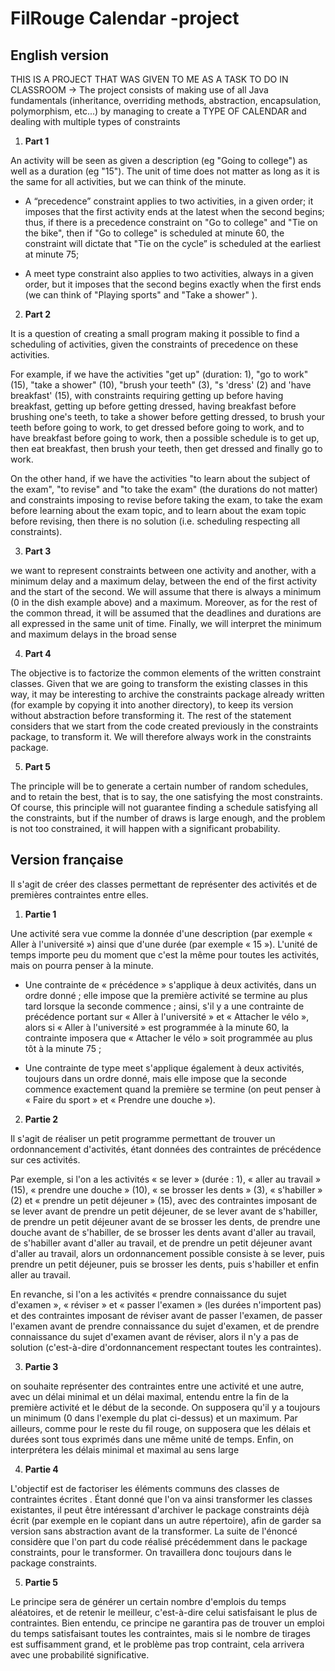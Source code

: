 # FilRouge Calendar -project

## English version
 THIS IS A PROJECT THAT WAS GIVEN TO ME AS A TASK TO DO IN CLASSROOM
 -> The project consists of making use of all Java fundamentals (inheritance, overriding methods, abstraction, encapsulation, polymorphism, etc...)
 by managing to create a TYPE OF CALENDAR and dealing with multiple types of constraints
 
 
1. **Part 1**

An activity will be seen as given a description (eg "Going to college") as well as a duration (eg "15"). The unit of time does not matter as long as it is the same for all activities, but we can think of the minute.

 + A “precedence” constraint applies to two activities, in a given order; it imposes that the first activity ends at the latest when the second begins; thus, if there is a precedence constraint on "Go to college" and "Tie on the bike", then if "Go to college" is scheduled at minute 60, the constraint will dictate that "Tie on the cycle” is scheduled at the earliest at minute 75;

 + A meet type constraint also applies to two activities, always in a given order, but it imposes that the second begins exactly when the first ends (we can think of "Playing sports" and "Take a shower" ).

2. **Part 2**

It is a question of creating a small program making it possible to find a scheduling of activities, given the constraints of precedence on these activities.

For example, if we have the activities "get up" (duration: 1), "go to work" (15), "take a shower" (10), "brush your teeth" (3), "s 'dress' (2) and 'have breakfast' (15), with constraints requiring getting up before having breakfast, getting up before getting dressed, having breakfast before brushing one's teeth, to take a shower before getting dressed, to brush your teeth before going to work, to get dressed before going to work, and to have breakfast before going to work, then a possible schedule is to get up, then eat breakfast, then brush your teeth, then get dressed and finally go to work.

On the other hand, if we have the activities "to learn about the subject of the exam", "to revise" and "to take the exam" (the durations do not matter) and constraints imposing to revise before taking the exam, to take the exam before learning about the exam topic, and to learn about the exam topic before revising, then there is no solution (i.e. scheduling respecting all constraints).

3. **Part 3**

we want to represent constraints between one activity and another, with a minimum delay and a maximum delay, between the end of the first activity and the start of the second. We will assume that there is always a minimum (0 in the dish example above) and a maximum. Moreover, as for the rest of the common thread, it will be assumed that the deadlines and durations are all expressed in the same unit of time. Finally, we will interpret the minimum and maximum delays in the broad sense

4. **Part 4**

The objective is to factorize the common elements of the written constraint classes. Given that we are going to transform the existing classes in this way, it may be interesting to archive the constraints package already written (for example by copying it into another directory), to keep its version without abstraction before transforming it. The rest of the statement considers that we start from the code created previously in the constraints package, to transform it. We will therefore always work in the constraints package.

5. **Part 5**

The principle will be to generate a certain number of random schedules, and to retain the best, that is to say, the one satisfying the most constraints. Of course, this principle will not guarantee finding a schedule satisfying all the constraints, but if the number of draws is large enough, and the problem is not too constrained, it will happen with a significant probability.
 
 
 
 
 
## Version française
 
 
 
 Il s'agit de créer des classes permettant de représenter des activités et de premières contraintes entre elles.


1. **Partie 1**

Une activité sera vue comme la donnée d'une description (par exemple « Aller à l'université ») ainsi que d'une durée (par exemple « 15 »). L'unité de temps importe peu du moment que c'est la même pour toutes les activités, mais on pourra penser à la minute.

 + Une contrainte de « précédence » s'applique à deux activités, dans un ordre donné ; elle impose que la première activité se termine au plus tard lorsque    la seconde commence ; ainsi, s'il y a une contrainte de précédence portant sur « Aller à l'université » et « Attacher le vélo », alors si « Aller à l'université » est programmée à la minute 60, la contrainte imposera que « Attacher le vélo » soit programmée au plus tôt à la minute 75 ;

 + Une contrainte de type meet s'applique également à deux activités, toujours dans un ordre donné, mais elle impose que la seconde commence exactement        quand la première se termine (on peut penser à « Faire du sport » et « Prendre une douche »).

2. **Partie 2**

Il s'agit de réaliser un petit programme permettant de trouver un ordonnancement d'activités, étant données des contraintes de précédence sur ces activités.

Par exemple, si l'on a les activités « se lever » (durée : 1), « aller au travail » (15), « prendre une douche » (10), « se brosser les dents » (3), « s'habiller » (2) et « prendre un petit déjeuner » (15), avec des contraintes imposant de se lever avant de prendre un petit déjeuner, de se lever avant de s'habiller, de prendre un petit déjeuner avant de se brosser les dents, de prendre une douche avant de s'habiller, de se brosser les dents avant d'aller au travail, de s'habiller avant d'aller au travail, et de prendre un petit déjeuner avant d'aller au travail, alors un ordonnancement possible consiste à se lever, puis prendre un petit déjeuner, puis se brosser les dents, puis s'habiller et enfin aller au travail.

En revanche, si l'on a les activités « prendre connaissance du sujet d'examen », « réviser » et « passer l'examen » (les durées n'importent pas) et des contraintes imposant de réviser avant de passer l'examen, de passer l'examen avant de prendre connaissance du sujet d'examen, et de prendre connaissance du sujet d'examen avant de réviser, alors il n'y a pas de solution (c'est-à-dire d'ordonnancement respectant toutes les contraintes).

3. **Partie 3**

on souhaite représenter des contraintes entre une activité et une autre, avec un délai minimal et un délai maximal, entendu entre la fin de la première activité et le début de la seconde. On supposera qu'il y a toujours un minimum (0 dans l'exemple du plat ci-dessus) et un maximum. Par ailleurs, comme pour le reste du fil rouge, on supposera que les délais et durées sont tous exprimés dans une même unité de temps. Enfin, on interprétera les délais minimal et maximal au sens large

4. **Partie 4**

L'objectif  est de factoriser les éléments communs des classes de contraintes écrites . Étant donné que l'on va ainsi transformer les classes existantes, il peut être intéressant d'archiver le package constraints déjà écrit (par exemple en le copiant dans un autre répertoire), afin de garder sa version sans abstraction avant de la transformer. La suite de l'énoncé considère que l'on part du code réalisé précédemment dans le package constraints, pour le transformer. On travaillera donc toujours dans le package constraints.

5. **Partie 5**

Le principe sera de générer un certain nombre d'emplois du temps aléatoires, et de retenir le meilleur, c'est-à-dire celui satisfaisant le plus de contraintes. Bien entendu, ce principe ne garantira pas de trouver un emploi du temps satisfaisant toutes les contraintes, mais si le nombre de tirages est suffisamment grand, et le problème pas trop contraint, cela arrivera avec une probabilité significative.


